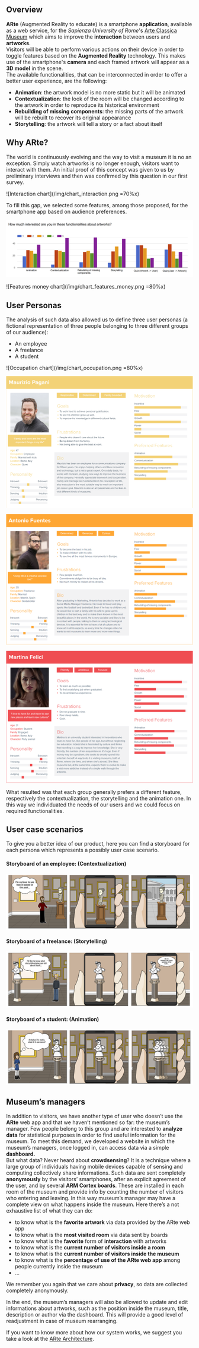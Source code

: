 ## Overview
**ARte** (Augmented Reality to educate) is a smartphone **application**, available as a web service, for the *Sapienza University of Rome*'s [Arte Classica Museum](https://web.uniroma1.it/polomuseale/museo-arte-classica) which aims to improve the **interaction** between users and **artworks**.  
Visitors will be able to perform various actions on their device in order to toggle features based on the **Augmented Reality** technology. This makes use of the smartphone's **camera** and each framed artwork will appear as a **3D model** in the scene.  
The available functionalities, that can be interconnected in order to offer a better user experience, are the following:
- **Animation**: the artwork model is no more static but it will be animated
- **Contextualization**: the look of the room will be changed according to the artwork in order to reproduce its historical environment
- **Rebuilding of missing components**: the missing parts of the artwork will be rebuilt to recover its original appearance
- **Storytelling**: the artwork will tell a story or a fact about itself  


## Why ARte?
The world is continuously evolving and the way to visit a museum it is no an exception. Simply watch artworks is no longer enough, visitors want to interact with them. An initial proof of this concept was given to us by preliminary interviews and then was confirmed by this question in our first survey.

![Interaction chart](/img/chart_interaction.png =70%x)  


To fill this gap, we selected some features, among those proposed, for the smartphone app based on audience preferences.

![Features preferences chart](/img/chart_features_preferences.png)

![Features money chart](/img/chart_features_money.png =80%x)  


## User Personas
The analysis of such data also allowed us to define three user personas (a fictional representation of three people belonging to three different groups of our audience):
- An employee
- A freelance
- A student

![Occupation chart](/img/chart_occupation.png =80%x)

![Employee](/img/user_employee.png)

![Freelance](/img/user_freelance.png)

![Student](/img/user_student.png)

What resulted was that each group generally prefers a different feature, respectively the contextualization, the storytelling and the animation one. In this way we individuated the needs of our users and we could focus on required functionalities.  


## User case scenarios
To give you a better idea of our product, here you can find a storyboard for each persona which represents a possibly user case scenario.

#### Storyboard of an employee: (Contextualization)
![Employee storyboard](/img/storyboard_contextualization.png)

#### Storyboard of a freelance: (Storytelling)
![Freelance storyboard](/img/storyboard_storytelling.png)

#### Storyboard of a student: (Animation)
![Student storyboard](/img/storyboard_animation.png)  


## Museum’s managers
In addition to visitors, we have another type of user who doesn’t use the **ARte** web app and that we haven’t mentioned so far: the museum’s manager. Few people belong to this group and are interested to **analyze data** for statistical purposes in order to find useful information for the museum. To meet this demand, we developed a website in which the museum’s managers, once logged in, can access data via a simple **dashboard.**  
But what data? Never heard about **crowdsensing**? It is a technique where a large group of individuals having mobile devices capable of sensing and computing collectively share informations. Such data are sent completely **anonymously** by the visitors’ smartphones, after an explicit agreement of the user, and by several **ARM Cortex boards**. These are installed in each room of the museum and provide info by counting the number of visitors who entering and leaving. In this way museum’s manager may have a complete view on what happens inside the museum. Here there’s a not exhaustive list of what they can do:
- to know what is the **favorite artwork** via data provided by the ARte web app
- to know what is the **most visited room** via data sent by boards
- to know what is the **favorite** form of **interaction** with artworks
- to know what is the **current number of visitors inside a room**
- to know what is the **current number of visitors inside the museum**
- to know what is the **percentage of use of the ARte web app** among people currently inside the museum
- ...

We remember you again that we care about **privacy**, so data are collected completely anonymously.

In the end, the museum’s managers will also be allowed to update and edit informations about artworks, such as the position inside the museum, title, description or author via the dashboard. This will provide a good level of readjustment in case of museum rearranging.

If you want to know more about how our system works, we suggest you take a look at the [ARte Architecture](Architecture.md).
